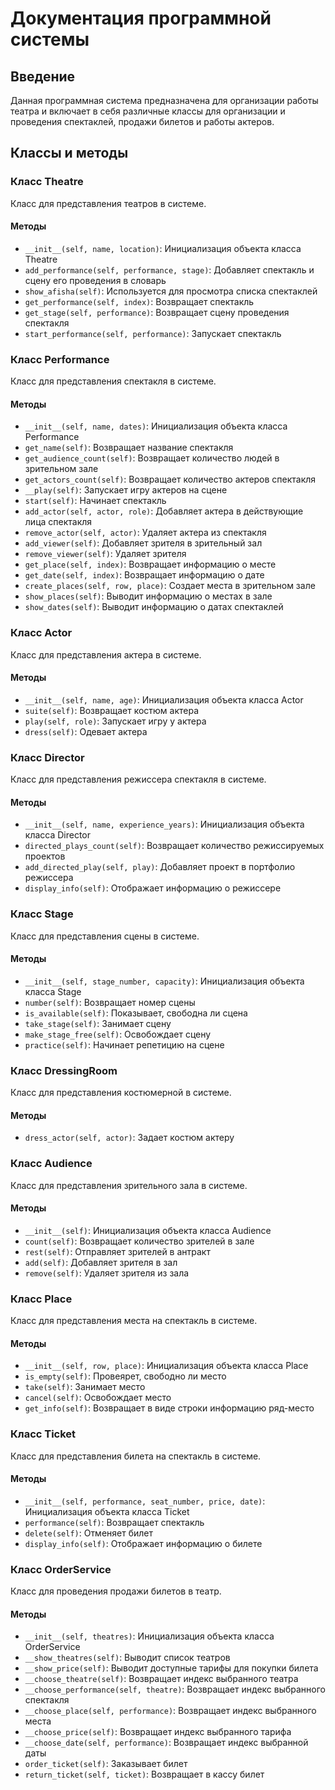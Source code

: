 # Документация программной системы
## Введение
Данная программная система предназначена для организации работы театра и включает в себя различные классы для организации и проведения спектаклей, продажи билетов и работы актеров.

## Классы и методы
### Класс Theatre
Класс для представления театров в системе.
#### Методы
- `__init__(self, name, location)`: Инициализация объекта класса Theatre
- `add_performance(self, performance, stage)`: Добавляет спектакль и сцену его проведения в словарь
- `show_afisha(self)`: Используется для просмотра списка спектаклей
- `get_performance(self, index)`: Возвращает спектакль
- `get_stage(self, performance)`: Возвращает сцену проведения спектакля
- `start_performance(self, performance)`: Запускает спектакль

### Класс Performance
Класс для представления спектакля в системе.
#### Методы
- `__init__(self, name, dates)`: Инициализация объекта класса Performance
- `get_name(self)`: Возвращает название спектакля
- `get_audience_count(self)`: Возвращает количество людей в зрительном зале
- `get_actors_count(self)`: Возвращает количество актеров спектакля
- `__play(self)`: Запускает игру актеров на сцене
- `start(self)`: Начинает спектакль
- `add_actor(self, actor, role)`: Добавляет актера в действующие лица спектакля
- `remove_actor(self, actor)`: Удаляет актера из спектакля
- `add_viewer(self)`: Добавляет зрителя в зрительный зал
- `remove_viewer(self)`: Удаляет зрителя
- `get_place(self, index)`: Возвращает информацию о месте
- `get_date(self, index)`: Возвращает информацию о дате
- `create_places(self, row, place)`: Создает места в зрительном зале
- `show_places(self)`: Выводит информацию о местах в зале
- `show_dates(self)`: Выводит информацию о датах спектаклей


### Класс Actor
Класс для представления актера в системе.
#### Методы
- `__init__(self, name, age)`: Инициализация объекта класса Actor
- `suite(self)`: Возвращает костюм актера
- `play(self, role)`: Запускает игру у актера
- `dress(self)`: Одевает актера

### Класс Director
Класс для представления режиссера спектакля в системе.
#### Методы
- `__init__(self, name, experience_years)`: Инициализация объекта класса Director
- `directed_plays_count(self)`: Возвращает количество режиссируемых проектов
- `add_directed_play(self, play)`: Добавляет проект в портфолио режиссера
- `display_info(self)`: Отображает информацию о режиссере

### Класс Stage
Класс для представления сцены в системе.
#### Методы
- `__init__(self, stage_number, capacity)`: Инициализация объекта класса Stage
- `number(self)`: Возвращает номер сцены
- `is_available(self)`: Показывает, свободна ли сцена
- `take_stage(self)`: Занимает сцену
- `make_stage_free(self)`: Освобождает сцену
- `practice(self)`: Начинает репетицию на сцене

### Класс DressingRoom
Класс для представления костюмерной в системе.
#### Методы
- `dress_actor(self, actor)`: Задает костюм актеру


### Класс Audience
Класс для представления зрительного зала в системе.
#### Методы
- `__init__(self)`: Инициализация объекта класса Audience
- `count(self)`: Возвращает количество зрителей в зале
- `rest(self)`: Отправляет зрителей в антракт
- `add(self)`: Добавляет зрителя в зал
- `remove(self)`: Удаляет зрителя из зала

### Класс Place
Класс для представления места на спектакль в системе.
#### Методы
- `__init__(self, row, place)`: Инициализация объекта класса Place
- `is_empty(self)`: Провеярет, свободно ли место
- `take(self)`: Занимает место
- `cancel(self)`: Освобождает место
- `get_info(self)`: Возвращает в виде строки информацию ряд-место

### Класс Ticket
Класс для представления билета на спектакль в системе.
#### Методы
- `__init__(self, performance, seat_number, price, date)`: Инициализация объекта класса Ticket
- `performance(self)`: Возвращает спектакль
- `delete(self)`: Отменяет билет
- `display_info(self)`: Отображает информацию о билете

### Класс OrderService
Класс для проведения продажи билетов в театр.
#### Методы
- `__init__(self, theatres)`: Инициализация объекта класса OrderService
- `__show_theatres(self)`: Выводит список театров
- `__show_price(self)`: Выводит доступные тарифы для покупки билета
- `__choose_theatre(self)`: Возвращает индекс выбранного театра
- `__choose_performance(self, theatre)`: Возвращает индекс выбранного спектакля
- `__choose_place(self, performance)`: Возвращает индекс выбранного места
- `__choose_price(self)`: Возвращает индекс выбранного тарифа
- `__choose_date(self, performance)`: Возвращает индекс выбранной даты
- `order_ticket(self)`: Заказывает билет
- `return_ticket(self, ticket)`: Возвращает в кассу билет

